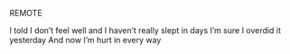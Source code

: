 REMOTE

I told I don’t feel well and
I haven’t really slept in days
I’m sure I overdid it yesterday
And now I’m hurt in every way
